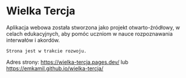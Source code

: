 # Wielka Tercja

Aplikacja webowa została stworzona jako projekt otwarto-źródłowy, w celach edukacyjnych, aby pomóc uczniom w nauce rozpoznawania interwałów i akordów. 

`Strona jest w trakcie rozwoju.`

Adres strony: https://wielka-tercja.pages.dev/ lub https://emkamil.github.io/wielka-tercja/






